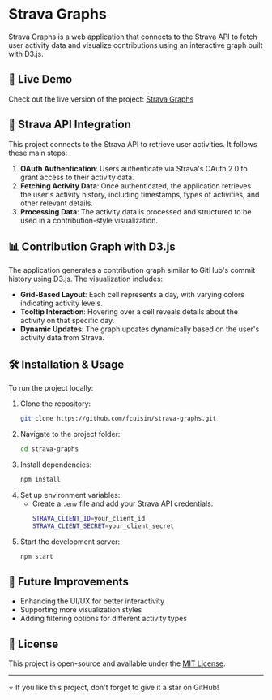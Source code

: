 # Strava Graphs

Strava Graphs is a web application that connects to the Strava API to fetch user activity data and visualize contributions using an interactive graph built with D3.js.

## 🚀 Live Demo

Check out the live version of the project: [Strava Graphs](https://strava-graphs.netlify.app/)

## 📡 Strava API Integration

This project connects to the Strava API to retrieve user activities. It follows these main steps:

1. **OAuth Authentication**: Users authenticate via Strava's OAuth 2.0 to grant access to their activity data.
2. **Fetching Activity Data**: Once authenticated, the application retrieves the user's activity history, including timestamps, types of activities, and other relevant details.
3. **Processing Data**: The activity data is processed and structured to be used in a contribution-style visualization.

## 📊 Contribution Graph with D3.js

The application generates a contribution graph similar to GitHub's commit history using D3.js. The visualization includes:

- **Grid-Based Layout**: Each cell represents a day, with varying colors indicating activity levels.
- **Tooltip Interaction**: Hovering over a cell reveals details about the activity on that specific day.
- **Dynamic Updates**: The graph updates dynamically based on the user's activity data from Strava.

## 🛠️ Installation & Usage

To run the project locally:

1. Clone the repository:
   ```sh
   git clone https://github.com/fcuisin/strava-graphs.git
   ```
2. Navigate to the project folder:
   ```sh
   cd strava-graphs
   ```
3. Install dependencies:
   ```sh
   npm install
   ```
4. Set up environment variables:
   - Create a `.env` file and add your Strava API credentials:
     ```sh
     STRAVA_CLIENT_ID=your_client_id
     STRAVA_CLIENT_SECRET=your_client_secret
     ```
5. Start the development server:
   ```sh
   npm start
   ```

## 📌 Future Improvements

- Enhancing the UI/UX for better interactivity
- Supporting more visualization styles
- Adding filtering options for different activity types

## 📜 License

This project is open-source and available under the [MIT License](LICENSE).

---

⭐ If you like this project, don't forget to give it a star on GitHub!
